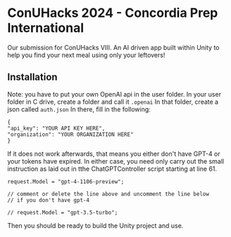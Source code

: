 # ConUHacks 2024 - Concordia Prep International

Our submission for ConUHacks VIII.
An AI driven app built within Unity to help you find your next meal using only your leftovers!

## Installation
Note: you have to put your own OpenAI api in the user folder.
In your user folder in C drive, create a folder and call it ```.openai```
In that folder, create a json called ```auth.json```
In there, fill in the following:
```
{
"api_key": "YOUR API KEY HERE",
"organization": "YOUR ORGANIZATION HERE"
}
```
If it does not work afterwards, that means you either don't have GPT-4 or your tokens have expired.
In either case, you need only carry out the small instruction as laid out in tthe ChatGPTController script starting at line 61.
```
request.Model = "gpt-4-1106-preview";

// comment or delete the line above and uncomment the line below 
// if you don't have gpt-4

// request.Model = "gpt-3.5-turbo";
```
Then you should be ready to build the Unity project and use.

